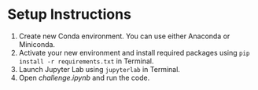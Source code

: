 # Setup Instructions

1. Create new Conda environment. You can use either Anaconda or Miniconda.
2. Activate your new environment and install required packages using `pip install -r requirements.txt` in Terminal.
3. Launch Jupyter Lab using `jupyterlab` in Terminal.
4. Open *challenge.ipynb* and run the code.
